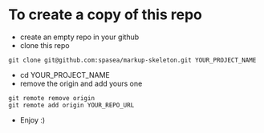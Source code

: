 # To create a copy of this repo

- create an empty repo in your github
- clone this repo
```
git clone git@github.com:spasea/markup-skeleton.git YOUR_PROJECT_NAME
```
- cd YOUR_PROJECT_NAME
- remove the origin and add yours one
```
git remote remove origin
git remote add origin YOUR_REPO_URL
```
- Enjoy :)